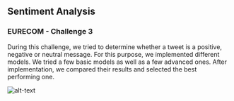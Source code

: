 ## Sentiment Analysis
### EURECOM - Challenge 3

During this challenge, we tried to determine whether a tweet is a positive, negative or neutral message. For this purpose, we
implemented different models. We tried a few basic models as well as a few advanced ones. After implementation, we
compared their results and selected the best performing one.

![alt-text](https://www.manishmshiva.com/content/images/size/w2000/2021/05/wall-2.jpeg)
